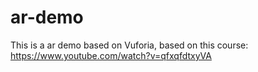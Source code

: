# ar-demo
This is a ar demo based on Vuforia, based on this course: https://www.youtube.com/watch?v=qfxqfdtxyVA
